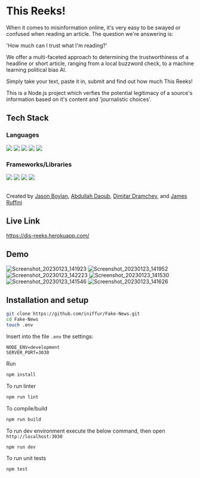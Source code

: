 # This Reeks!

When it comes to misinformation online, it's very easy to be swayed or confused when reading an article. The question we're answering is:

'How much can I trust what I'm reading?'

We offer a multi-faceted approach to determining the trustworthiness of a headline or short article, ranging from a local buzzword check, to a machine learning political bias AI.

Simply take your text, paste it in, submit and find out how much This Reeks!



This is a Node.js project which verfies the potential legitimacy of a source's information based on it's content and 'journalistic choices'.

## Tech Stack

### Languages

<div align="left">
  <img src="https://img.shields.io/badge/javascript-%23323330.svg?style=for-the-badge&logo=javascript&logoColor=%23F7DF1E"/>
  <img src="https://img.shields.io/badge/TypeScript-007ACC?style=for-the-badge&logo=typescript&logoColor=white"/>
    <img src="https://img.shields.io/badge/node.js-6DA55F?style=for-the-badge&logo=node.js&logoColor=white"/> 
    <img src="https://img.shields.io/badge/html5-%23E34F26.svg?style=for-the-badge&logo=html5&logoColor=white"/>
  <img src="https://img.shields.io/badge/css3-%231572B6.svg?style=for-the-badge&logo=css3&logoColor=white"/>
    </div>

### Frameworks/Libraries

<div align="left">
  <img src="https://img.shields.io/badge/express.js-%23404d59.svg?style=for-the-badge&logo=express&logoColor=%2361DAFB"/>
    <img src="https://img.shields.io/static/v1?style=for-the-badge&message=Bootstrap&color=7952B3&logo=Bootstrap&logoColor=FFFFFF&label="/>
      <img src="https://img.shields.io/badge/-jest-%23C21325?style=for-the-badge&logo=jest&logoColor=white"/>
  <img src="https://img.shields.io/badge/-cypress-%23E5E5E5?style=for-the-badge&logo=cypress&logoColor=058a5e"/>
  
  </div>
  </br>

Created by
[Jason Boylan](https://github.com/Vanboylan),
[Abdullah Daoub](https://github.com/adaoub),
[Dimitar Dramchev](https://github.com/ddrmv), and
[James Ruffini](https://github.com/iniffur)

## Live Link

https://dis-reeks.herokuapp.com/

## Demo
![Screenshot_20230123_141923](https://user-images.githubusercontent.com/34510364/214071342-3354b528-abfe-4a88-a55f-1acf1fa5094b.png)
![Screenshot_20230123_141952](https://user-images.githubusercontent.com/34510364/214071351-6587de09-db8c-4186-bd5d-15f724958437.png)
![Screenshot_20230123_142223](https://user-images.githubusercontent.com/34510364/214071357-22b10a5d-a638-43d4-809d-fa0be656ed28.png)
![Screenshot_20230123_141530](https://user-images.githubusercontent.com/34510364/214071188-ac74d03f-fe32-42ac-8f4a-416aa938b3ed.png)
![Screenshot_20230123_141546](https://user-images.githubusercontent.com/34510364/214071292-558011f3-04eb-4e14-b80f-6838c173b64f.png)
![Screenshot_20230123_141626](https://user-images.githubusercontent.com/34510364/214071321-7a78b7b0-36b6-4634-828e-0b54373dba42.png)


## Installation and setup

```bash
git clone https://github.com/iniffur/Fake-News.git
cd Fake-News
touch .env
```

Insert into the file `.env` the settings:

```
NODE_ENV=development
SERVER_PORT=3030
```

Run

```bash
npm install
```

To run linter

```bash
npm run lint
```

To compile/build

```bash
npm run build
```

To run dev environment execute the below command, then open `http://localhost:3030`

```bash
npm run dev
```

To run unit tests

```bash
npm test
```
